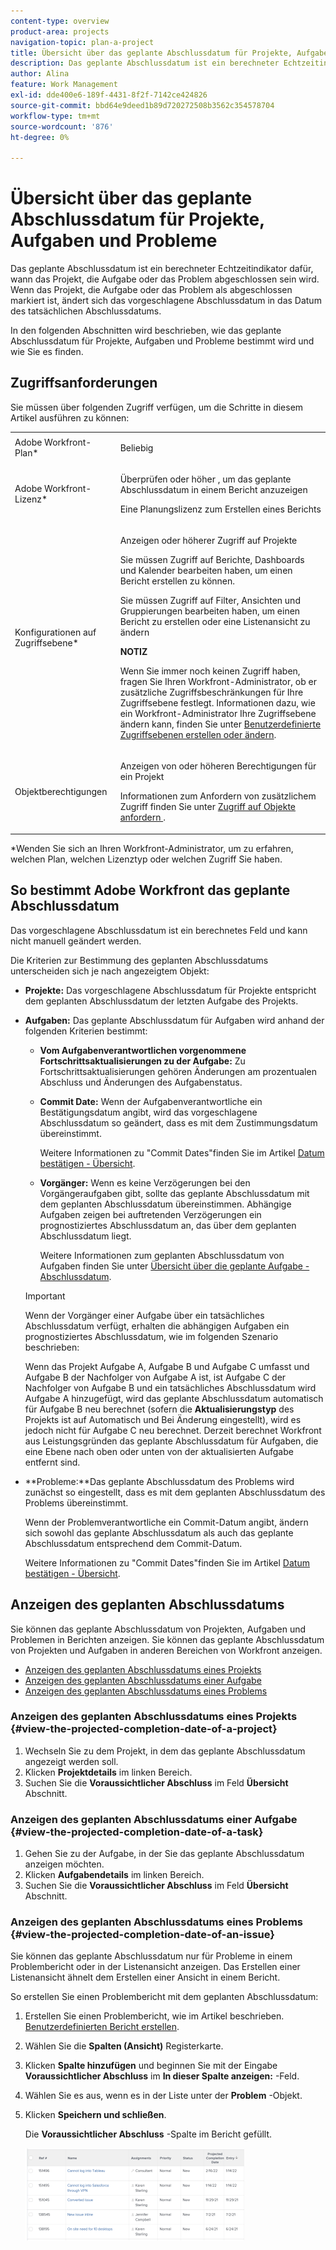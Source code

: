```yaml
---
content-type: overview
product-area: projects
navigation-topic: plan-a-project
title: Übersicht über das geplante Abschlussdatum für Projekte, Aufgaben und Probleme
description: Das geplante Abschlussdatum ist ein berechneter Echtzeitindikator dafür, wann das Projekt, die Aufgabe oder das Problem abgeschlossen sein wird. Wenn das Projekt, die Aufgabe oder das Problem als abgeschlossen markiert ist, ändert sich das vorgeschlagene Abschlussdatum in das Datum des tatsächlichen Abschlussdatums.
author: Alina
feature: Work Management
exl-id: dde400e6-189f-4431-8f2f-7142ce424826
source-git-commit: bbd64e9deed1b89d720272508b3562c354578704
workflow-type: tm+mt
source-wordcount: '876'
ht-degree: 0%

---
```


# Übersicht über das geplante Abschlussdatum für Projekte, Aufgaben und Probleme

Das geplante Abschlussdatum ist ein berechneter Echtzeitindikator dafür, wann das Projekt, die Aufgabe oder das Problem abgeschlossen sein wird. Wenn das Projekt, die Aufgabe oder das Problem als abgeschlossen markiert ist, ändert sich das vorgeschlagene Abschlussdatum in das Datum des tatsächlichen Abschlussdatums.

In den folgenden Abschnitten wird beschrieben, wie das geplante Abschlussdatum für Projekte, Aufgaben und Probleme bestimmt wird und wie Sie es finden.

## Zugriffsanforderungen

<!--drafted for P&P:

<table style="table-layout:auto"> 
 <col> 
 <col> 
 <tbody> 
  <tr> 
   <td role="rowheader">Adobe Workfront plan*</td> 
   <td> <p>Any</p> </td> 
  </tr> 
  <tr> 
   <td role="rowheader">Adobe Workfront license*</td> 
   <td> 
   <p>For current licenses: 
   <ul><li><p>Contributor or higher to view the Projected Completion Date in a report</p></li> <li><p>A Standard license to create a report</p></li> </ul>
   
   <p>For legacy licenses: 
   <ul><li><p>Review or higher to view the Projected Completion Date in a report</p></li> 
   <li><p>A Plan license to create a report</p> </li></ul>
      </td> 
  </tr> 
  <tr> 
   <td role="rowheader">Access level configurations*</td> 
   <td> <p>View or higher access to Projects</p> <p>You must have Edit access to Reports, Dashboards, Calendars to create a report</p> <p>You must have Edit access to Filters, Views, Groupings to create a report or modify a list view</p> <p><b>NOTE</b>
   
   If you still don't have access, ask your Workfront administrator if they set additional restrictions in your access level. For information on how a Workfront administrator can modify your access level, see <a href="../../../administration-and-setup/add-users/configure-and-grant-access/create-modify-access-levels.md" class="MCXref xref">Create or modify custom access levels</a>.</p> </td> 
  </tr> 
  <tr> 
   <td role="rowheader">Object permissions</td> 
   <td> <p>View or higher permissions to a project</p> <p>For information on requesting additional access, see <a href="../../../workfront-basics/grant-and-request-access-to-objects/request-access.md" class="MCXref xref">Request access to objects </a>.</p> </td> 
  </tr> 
 </tbody> 
</table>
-->

Sie müssen über folgenden Zugriff verfügen, um die Schritte in diesem Artikel ausführen zu können:

<table style="table-layout:auto"> 
 <col> 
 <col> 
 <tbody> 
  <tr> 
   <td role="rowheader">Adobe Workfront-Plan*</td> 
   <td> <p>Beliebig</p> </td> 
  </tr> 
  <tr> 
   <td role="rowheader">Adobe Workfront-Lizenz*</td> 
   <td> <p>Überprüfen oder höher , um das geplante Abschlussdatum in einem Bericht anzuzeigen</p> <p>Eine Planungslizenz zum Erstellen eines Berichts</p> </td> 
  </tr> 
  <tr> 
   <td role="rowheader">Konfigurationen auf Zugriffsebene*</td> 
   <td> <p>Anzeigen oder höherer Zugriff auf Projekte</p> <p>Sie müssen Zugriff auf Berichte, Dashboards und Kalender bearbeiten haben, um einen Bericht erstellen zu können.</p> <p>Sie müssen Zugriff auf Filter, Ansichten und Gruppierungen bearbeiten haben, um einen Bericht zu erstellen oder eine Listenansicht zu ändern</p> <p><b>NOTIZ</b>

Wenn Sie immer noch keinen Zugriff haben, fragen Sie Ihren Workfront-Administrator, ob er zusätzliche Zugriffsbeschränkungen für Ihre Zugriffsebene festlegt. Informationen dazu, wie ein Workfront-Administrator Ihre Zugriffsebene ändern kann, finden Sie unter <a href="../../../administration-and-setup/add-users/configure-and-grant-access/create-modify-access-levels.md" class="MCXref xref">Benutzerdefinierte Zugriffsebenen erstellen oder ändern</a>.</p> </td>
</tr> 
  <tr> 
   <td role="rowheader">Objektberechtigungen</td> 
   <td> <p>Anzeigen von oder höheren Berechtigungen für ein Projekt</p> <p>Informationen zum Anfordern von zusätzlichem Zugriff finden Sie unter <a href="../../../workfront-basics/grant-and-request-access-to-objects/request-access.md" class="MCXref xref">Zugriff auf Objekte anfordern </a>.</p> </td> 
  </tr> 
 </tbody> 
</table>

&#42;Wenden Sie sich an Ihren Workfront-Administrator, um zu erfahren, welchen Plan, welchen Lizenztyp oder welchen Zugriff Sie haben.

## So bestimmt Adobe Workfront das geplante Abschlussdatum

Das vorgeschlagene Abschlussdatum ist ein berechnetes Feld und kann nicht manuell geändert werden.

Die Kriterien zur Bestimmung des geplanten Abschlussdatums unterscheiden sich je nach angezeigtem Objekt:

* **Projekte:** Das vorgeschlagene Abschlussdatum für Projekte entspricht dem geplanten Abschlussdatum der letzten Aufgabe des Projekts.
* **Aufgaben:** Das geplante Abschlussdatum für Aufgaben wird anhand der folgenden Kriterien bestimmt:

   * **Vom Aufgabenverantwortlichen vorgenommene Fortschrittsaktualisierungen zu der Aufgabe:** Zu Fortschrittsaktualisierungen gehören Änderungen am prozentualen Abschluss und Änderungen des Aufgabenstatus.
   * **Commit Date:** Wenn der Aufgabenverantwortliche ein Bestätigungsdatum angibt, wird das vorgeschlagene Abschlussdatum so geändert, dass es mit dem Zustimmungsdatum übereinstimmt.

      Weitere Informationen zu &quot;Commit Dates&quot;finden Sie im Artikel [Datum bestätigen - Übersicht](../../../manage-work/projects/updating-work-in-a-project/overview-of-commit-dates.md).

   * **Vorgänger:** Wenn es keine Verzögerungen bei den Vorgängeraufgaben gibt, sollte das geplante Abschlussdatum mit dem geplanten Abschlussdatum übereinstimmen. Abhängige Aufgaben zeigen bei auftretenden Verzögerungen ein prognostiziertes Abschlussdatum an, das über dem geplanten Abschlussdatum liegt.

      Weitere Informationen zum geplanten Abschlussdatum von Aufgaben finden Sie unter [Übersicht über die geplante Aufgabe - Abschlussdatum](../../../manage-work/tasks/task-information/task-planned-completion-date.md).
   >[!IMPORTANT]
   >
   >Wenn der Vorgänger einer Aufgabe über ein tatsächliches Abschlussdatum verfügt, erhalten die abhängigen Aufgaben ein prognostiziertes Abschlussdatum, wie im folgenden Szenario beschrieben:
   >
   >
   >Wenn das Projekt Aufgabe A, Aufgabe B und Aufgabe C umfasst und Aufgabe B der Nachfolger von Aufgabe A ist, ist Aufgabe C der Nachfolger von Aufgabe B und ein tatsächliches Abschlussdatum wird Aufgabe A hinzugefügt, wird das geplante Abschlussdatum automatisch für Aufgabe B neu berechnet (sofern die **Aktualisierungstyp** des Projekts ist auf Automatisch und Bei Änderung eingestellt), wird es jedoch nicht für Aufgabe C neu berechnet. Derzeit berechnet Workfront aus Leistungsgründen das geplante Abschlussdatum für Aufgaben, die eine Ebene nach oben oder unten von der aktualisierten Aufgabe entfernt sind. 

* **Probleme:**Das geplante Abschlussdatum des Problems wird zunächst so eingestellt, dass es mit dem geplanten Abschlussdatum des Problems übereinstimmt.

   Wenn der Problemverantwortliche ein Commit-Datum angibt, ändern sich sowohl das geplante Abschlussdatum als auch das geplante Abschlussdatum entsprechend dem Commit-Datum.

   Weitere Informationen zu &quot;Commit Dates&quot;finden Sie im Artikel [Datum bestätigen - Übersicht](../../../manage-work/projects/updating-work-in-a-project/overview-of-commit-dates.md).

## Anzeigen des geplanten Abschlussdatums

Sie können das geplante Abschlussdatum von Projekten, Aufgaben und Problemen in Berichten anzeigen. Sie können das geplante Abschlussdatum von Projekten und Aufgaben in anderen Bereichen von Workfront anzeigen. 

* [Anzeigen des geplanten Abschlussdatums eines Projekts](#view-the-projected-completion-date-of-a-project)
* [Anzeigen des geplanten Abschlussdatums einer Aufgabe](#view-the-projected-completion-date-of-a-task)
* [Anzeigen des geplanten Abschlussdatums eines Problems](#view-the-projected-completion-date-of-an-issue)

### Anzeigen des geplanten Abschlussdatums eines Projekts {#view-the-projected-completion-date-of-a-project}

1. Wechseln Sie zu dem Projekt, in dem das geplante Abschlussdatum angezeigt werden soll.
1. Klicken **Projektdetails** im linken Bereich.
1. Suchen Sie die **Voraussichtlicher Abschluss** im Feld **Übersicht** Abschnitt.

### Anzeigen des geplanten Abschlussdatums einer Aufgabe {#view-the-projected-completion-date-of-a-task}

1. Gehen Sie zu der Aufgabe, in der Sie das geplante Abschlussdatum anzeigen möchten.
1. Klicken **Aufgabendetails** im linken Bereich.
1. Suchen Sie die **Voraussichtlicher Abschluss** im Feld **Übersicht** Abschnitt.

### Anzeigen des geplanten Abschlussdatums eines Problems {#view-the-projected-completion-date-of-an-issue}

Sie können das geplante Abschlussdatum nur für Probleme in einem Problembericht oder in der Listenansicht anzeigen. Das Erstellen einer Listenansicht ähnelt dem Erstellen einer Ansicht in einem Bericht.

So erstellen Sie einen Problembericht mit dem geplanten Abschlussdatum:

1. Erstellen Sie einen Problembericht, wie im Artikel beschrieben. [Benutzerdefinierten Bericht erstellen](../../../reports-and-dashboards/reports/creating-and-managing-reports/create-custom-report.md).
1. Wählen Sie die **Spalten (Ansicht)** Registerkarte.
1. Klicken **Spalte hinzufügen** und beginnen Sie mit der Eingabe **Voraussichtlicher Abschluss** im **In dieser Spalte anzeigen:** -Feld.

1. Wählen Sie es aus, wenn es in der Liste unter der **Problem** -Objekt. 
1. Klicken **Speichern und schließen**.

   Die **Voraussichtlicher Abschluss** -Spalte im Bericht gefüllt. 

   ![](assets/issue-projected-completion-date-in-view-nwe-350x148.png)
